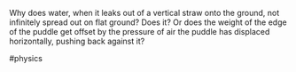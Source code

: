 Why does water, when it leaks out of a vertical straw onto the ground, not infinitely spread out on flat ground? Does it? Or does the weight of the edge of the puddle get offset by the pressure of air the puddle has displaced horizontally, pushing back against it?

#physics